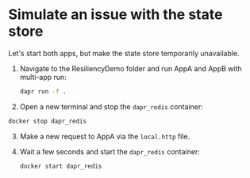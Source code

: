 # Simulate an issue with the state store

Let's start both apps, but make the state store temporarily unavailable.

1. Navigate to the ResiliencyDemo folder and run AppA and AppB with multi-app run:

   ```bash
   dapr run -f .
   ```

2. Open a new terminal and stop the `dapr_redis` container:

 ```bash
 docker stop dapr_redis
 ```

3. Make a new request to AppA via the `local.http` file.
4. Wait a few seconds and start the `dapr_redis` container:

   ```bash
   docker start dapr_redis
   ```
